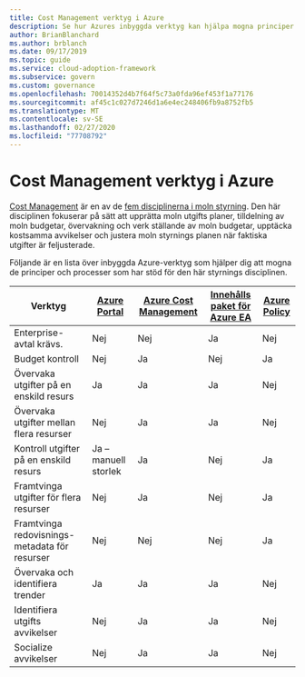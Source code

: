 ```yaml
---
title: Cost Management verktyg i Azure
description: Se hur Azures inbyggda verktyg kan hjälpa mogna principer och processer som stöder Cost Management styrnings disciplin.
author: BrianBlanchard
ms.author: brblanch
ms.date: 09/17/2019
ms.topic: guide
ms.service: cloud-adoption-framework
ms.subservice: govern
ms.custom: governance
ms.openlocfilehash: 70014352d4b7f64f5c73a0fda96ef453f1a77176
ms.sourcegitcommit: af45c1c027d7246d1a6e4ec248406fb9a8752fb5
ms.translationtype: MT
ms.contentlocale: sv-SE
ms.lasthandoff: 02/27/2020
ms.locfileid: "77708792"
---
```

# <a name="cost-management-tools-in-azure"></a>Cost Management verktyg i Azure

[Cost Management](./index.md) är en av de [fem disciplinerna i moln styrning](../governance-disciplines.md). Den här disciplinen fokuserar på sätt att upprätta moln utgifts planer, tilldelning av moln budgetar, övervakning och verk ställande av moln budgetar, upptäcka kostsamma avvikelser och justera moln styrnings planen när faktiska utgifter är feljusterade.

Följande är en lista över inbyggda Azure-verktyg som hjälper dig att mogna de principer och processer som har stöd för den här styrnings disciplinen.

| Verktyg | [Azure Portal](https://azure.microsoft.com/features/azure-portal)  | [Azure Cost Management](https://docs.microsoft.com/azure/cost-management/overview-cost-mgt)  | [Innehålls paket för Azure EA](https://docs.microsoft.com/power-bi/service-connect-to-azure-enterprise)  | [Azure Policy](https://docs.microsoft.com/azure/governance/policy/overview) |
|---------|---------|---------|---------|---------|
|Enterprise-avtal krävs.     | Nej         | Nej         | Ja         | Nej         |
|Budget kontroll     | Nej         | Ja         | Nej         | Ja         |
|Övervaka utgifter på en enskild resurs    | Ja         | Ja         | Ja         | Nej         |
|Övervaka utgifter mellan flera resurser    | Nej         | Ja        | Ja         | Nej         |
|Kontroll utgifter på en enskild resurs     | Ja – manuell storlek         | Ja         | Nej         | Ja         |
|Framtvinga utgifter för flera resurser    | Nej         | Ja         | Nej         | Ja         |
|Framtvinga redovisnings-metadata för resurser    | Nej         | Nej         | Nej         | Ja         |
|Övervaka och identifiera trender     | Ja          | Ja        | Ja         | Nej         |
|Identifiera utgifts avvikelser     | Nej         | Ja        | Ja         | Nej        |
|Socialize avvikelser     | Nej        | Ja        | Ja        | Nej        |

